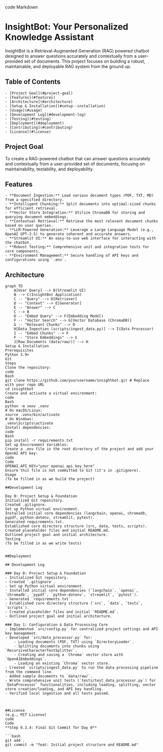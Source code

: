 code
Markdown
# InsightBot: Your Personalized Knowledge Assistant

InsightBot is a Retrieval-Augmented Generation (RAG) powered chatbot designed to answer questions accurately and contextually from a user-provided set of documents. This project focuses on building a robust, maintainable, and deployable RAG system from the ground up.

## Table of Contents
	- [Project Goal](#project-goal)
	- [Features](#features)
	- [Architecture](#architecture)
	- [Setup & Installation](#setup--installation)
	- [Usage](#usage)
	- [Development Log](#development-log)
	- [Testing](#testing)
	- [Deployment](#deployment)
	- [Contributing](#contributing)
	- [License](#license)

## Project Goal
To create a RAG-powered chatbot that can answer questions accurately and contextually from a user-provided set of documents, focusing on maintainability, testability, and deployability.

## Features
	- **Document Ingestion:** Load various document types (PDF, TXT, MD) from a specified directory.
	- **Intelligent Chunking:** Split documents into optimal-sized chunks for efficient retrieval.
	- **Vector Store Integration:** Utilize ChromaDB for storing and querying document embeddings.
	- **Contextual Retrieval:** Retrieve the most relevant document chunks based on user queries.
	- **LLM-Powered Generation:** Leverage a Large Language Model (e.g., OpenAI GPT-3.5) to generate coherent and accurate answers.
	- **Streamlit UI:** An easy-to-use web interface for interacting with the chatbot.
	- **Robust Testing:** Comprehensive unit and integration tests for core components.
	- **Environment Management:** Secure handling of API keys and configurations using `.env`.

## Architecture
```mermaid
graph TD
    A[User Query] --> B(Streamlit UI)
    B --> C(InsightBot Application)
    C -- "Query" --> D[Retriever]
    D -- "Context" --> E[Generator]
    E -- "Answer" --> C
    C --> B
    D -- "Embed Query" --> F(Embedding Model)
    F -- "Vector Search" --> G[Vector Database (ChromaDB)]
    G -- "Relevant Chunks" --> D
    H[Data Ingestion (scripts/ingest_data.py)] --> I(Data Processor)
    I -- "Embed Chunks" --> F
    F -- "Store Embeddings" --> G
    J[Raw Documents (data/raw/)] --> H
Setup & Installation
Prerequisites
Python 3.9+
Git
Steps
Clone the repository:
code
Bash
git clone https://github.com/yourusername/insightbot.git # Replace with your repo URL
cd insightbot
Create and activate a virtual environment:
code
Bash
python -m venv .venv
# On macOS/Linux:
source .venv/bin/activate
# On Windows:
.venv\Scripts\activate
Install dependencies:
code
Bash
pip install -r requirements.txt
Set up Environment Variables:
Create a .env file in the root directory of the project and add your OpenAI API key:
code
Code
OPENAI_API_KEY="your_openai_api_key_here"
Ensure this file is not committed to Git (it's in .gitignore).
Usage
(To be filled in as we build the project)

##Development Log

Day 0: Project Setup & Foundation
Initialized Git repository.
Created .gitignore.
Set up Python virtual environment.
Installed initial core dependencies (langchain, openai, chromadb, pypdf, python-dotenv, streamlit, pytest).
Generated requirements.txt.
Established core directory structure (src, data, tests, scripts).
Created placeholder files and initial README.md.
Outlined project goal and initial architecture.
Testing
(To be filled in as we write tests)


##Deployment

## Development Log

### Day 0: Project Setup & Foundation
- Initialized Git repository.
- Created `.gitignore`.
- Set up Python virtual environment.
- Installed initial core dependencies (`langchain`, `openai`, `chromadb`, `pypdf`, `python-dotenv`, `streamlit`, `pytest`).
- Generated `requirements.txt`.
- Established core directory structure (`src`, `data`, `tests`, `scripts`).
- Created placeholder files and initial `README.md`.
- Outlined project goal and initial architecture.

### Day 1: Configuration & Data Processing Core
- Implemented `src/config.py` for centralized project settings and API key management.
- Developed `src/data_processor.py` for:
    - Loading documents (PDF, TXT) using `DirectoryLoader`.
    - Splitting documents into chunks using `RecursiveCharacterTextSplitter`.
    - Creating and saving a `Chroma` vector store with `OpenAIEmbeddings`.
    - Loading an existing `Chroma` vector store.
- Created `scripts/ingest_data.py` to run the data processing pipeline from the command line.
- Added sample documents to `data/raw/`.
- Wrote comprehensive unit tests (`tests/test_data_processor.py`) for `DataProcessor` functionalities, including loading, splitting, vector store creation/loading, and API key handling.
- Verified local ingestion and all tests passed.



##License
(e.g., MIT License)
code
Code
**Step 0.3.4: Final Git Commit for Day 0**

```bash
git add .
git commit -m "feat: Initial project structure and README.md"
